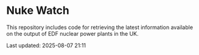 # Nuke Watch

This repository includes code for retrieving the latest information available on the output of EDF nuclear power plants in the UK.

Last updated: 2025-08-07 21:11